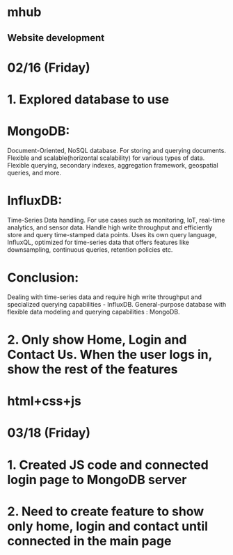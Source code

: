 # mhub
## Website development

# 02/16 (Friday)
# 1. Explored database to use
# MongoDB:
 Document-Oriented, NoSQL database.
 For storing and querying documents. 
 Flexible and scalable(horizontal scalability) for various types of data.
 Flexible querying, secondary indexes, aggregation framework, geospatial queries, and more.
# InfluxDB:
 Time-Series Data handling. 
 For use cases such as monitoring, IoT, real-time analytics, and sensor data.
 Handle high write throughput and efficiently store and query time-stamped data points.
 Uses its own query language, InfluxQL, optimized for time-series data that offers features like downsampling, continuous queries,  retention policies etc. 
 # Conclusion:
 Dealing with time-series data and require high write throughput and specialized querying capabilities - InfluxDB.
 General-purpose database with flexible data modeling and querying capabilities : MongoDB.

# 2. Only show Home, Login and Contact Us. When the user logs in, show the rest of the features
# html+css+js

# 03/18 (Friday)
# 1. Created JS code and connected login page to MongoDB server
# 2. Need to create feature to show only home, login and contact until connected in the main page
